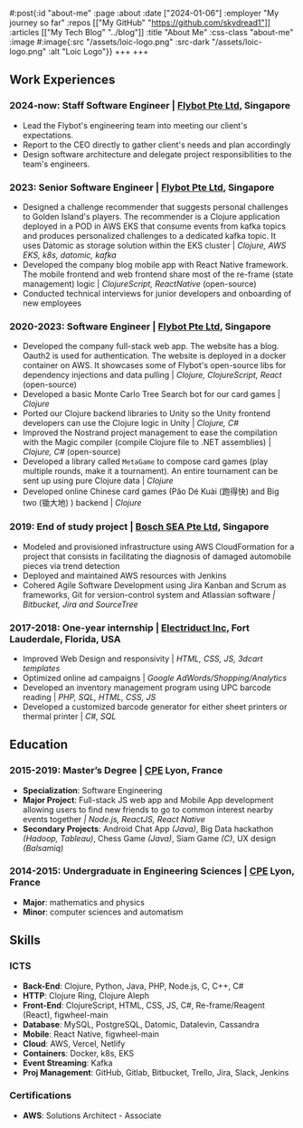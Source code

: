 #:post{:id "about-me"
       :page :about
       :date ["2024-01-06"]
       :employer "My journey so far"
       :repos [["My GitHub" "https://github.com/skydread1"]]
       :articles [["My Tech Blog" "../blog"]]
       :title "About Me"
       :css-class "about-me"
       :image #:image{:src "/assets/loic-logo.png"
                      :src-dark "/assets/loic-logo.png"
                      :alt "Loic Logo"}}
+++
+++
## Work Experiences

### 2024-now: Staff Software Engineer | [Flybot Pte Ltd](https://www.flybot.sg/), Singapore

- Lead the Flybot's engineering team into meeting our client's expectations.
- Report to the CEO directly to gather client's needs and plan accordingly
- Design software architecture and delegate project responsibilities to the team's engineers. 

### 2023: Senior Software Engineer | [Flybot Pte Ltd](https://www.flybot.sg/), Singapore
- Designed a challenge recommender that suggests personal challenges to Golden Island's players. The recommender is a Clojure application deployed in a POD in AWS EKS that consume events from kafka topics and produces personalized challenges to a dedicated kafka topic. It uses Datomic as storage solution within the EKS cluster | *Clojure, AWS EKS, k8s, datomic, kafka*
- Developed the company blog mobile app with React Native framework. The mobile frontend and web frontend share most of the re-frame (state management) logic | *ClojureScript, ReactNative* (open-source)
- Conducted technical interviews for junior developers and onboarding of new employees

### 2020-2023: Software Engineer | [Flybot Pte Ltd](https://www.flybot.sg/), Singapore

- Developed the company full-stack web app. The website has a blog. Oauth2 is used for authentication. The website is deployed in a docker container on AWS. It showcases some of Flybot's open-source libs for dependency injections and data pulling | *Clojure, ClojureScript, React* (open-source)
- Developed a basic Monte Carlo Tree Search bot for our card games | *Clojure*
- Ported our Clojure backend libraries to Unity so the Unity frontend developers can use the Clojure logic in Unity | *Clojure, C#*
- Improved the Nostrand project management to ease the compilation with the Magic compiler (compile Clojure file to .NET assemblies) | *Clojure, C#* (open-source)
- Developed a library called `MetaGame` to compose card games (play multiple rounds, make it a tournament). An entire tournament can be sent up using pure Clojure data | *Clojure*
- Developed online Chinese card games (Pǎo Dé Kuài (跑得快) and Big two (锄大地) ) backend | *Clojure*

### 2019: End of study project | [Bosch SEA Pte Ltd](https://www.bosch.com.sg/our-company/bosch-in-singapore/), Singapore
- Modeled and provisioned infrastructure using AWS CloudFormation for a project that consists in facilitating the diagnosis of damaged automobile pieces via trend detection
- Deployed and maintained AWS resources with Jenkins
- Cohered Agile Software Development using Jira Kanban and Scrum as frameworks, Git for version-control system and Atlassian software *| Bitbucket, Jira and SourceTree*

### 2017-2018: One-year internship | [Electriduct Inc](https://www.electriduct.com/), Fort Lauderdale, Florida, USA
- Improved Web Design and responsivity | *HTML, CSS, JS, 3dcart templates*
- Optimized online ad campaigns | *Google AdWords/Shopping/Analytics*
- Developed an inventory management program using UPC barcode reading | *PHP, SQL, HTML, CSS, JS*
- Developed a customized barcode generator for either sheet printers or thermal printer | *C#, SQL*

## Education

### 2015-2019: Master’s Degree | [CPE](https://www.cpe.fr/en/) Lyon, France

- **Specialization**: Software Engineering
- **Major Project**: Full-stack JS web app and Mobile App development allowing users to find new friends to go to common interest nearby events together *| Node.js, ReactJS, React Native*
- **Secondary Projects**: Android Chat App *(Java)*, Big Data hackathon *(Hadoop, Tableau)*, Chess Game *(Java)*, Siam Game *(C)*, UX design *(Balsamiq)*

### 2014-2015: Undergraduate in Engineering Sciences | [CPE](https://www.cpe.fr/en/) Lyon, France
- **Major**: mathematics and physics
- **Minor**: computer sciences and automatism

## Skills

### ICTS             
- **Back-End**: Clojure, Python, Java, PHP, Node.js, C, C++, C#
- **HTTP**: Clojure Ring, Clojure Aleph
- **Front-End**: ClojureScript, HTML, CSS, JS, C#, Re-frame/Reagent (React), figwheel-main
- **Database**: MySQL, PostgreSQL, Datomic, Datalevin, Cassandra
- **Mobile**: React Native, figwheel-main
- **Cloud**: AWS, Vercel, Netlify
- **Containers**: Docker, k8s, EKS
- **Event Streaming**: Kafka
- **Proj Management**: GitHub, Gitlab, Bitbucket, Trello, Jira, Slack, Jenkins

### Certifications
- **AWS**: Solutions Architect - Associate
